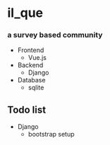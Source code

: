 # il_que
### a survey based community
- Frontend
    - Vue.js
- Backend
    - Django
- Database
    - sqlite


## Todo list
- Django 
    - bootstrap setup